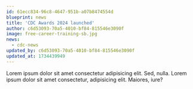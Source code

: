 ```yaml
---
id: 61ecc834-96c8-4647-951b-a07b8474554d
blueprint: news
title: 'CDC Awards 2024 launched'
author: c6d53093-70a5-4010-bf84-815546e3090f
image: free-career-training-sb.jpg
news:
  - cdc-news
updated_by: c6d53093-70a5-4010-bf84-815546e3090f
updated_at: 1734439949
---
```

Lorem ipsum dolor sit amet consectetur adipisicing elit. Sed, nulla. Lorem ipsum dolor sit amet consectetur, adipisicing elit. Maiores, iure?